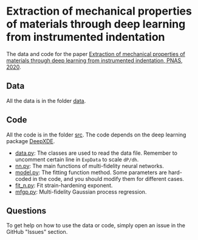 # Extraction of mechanical properties of materials through deep learning from instrumented indentation

The data and code for the paper [Extraction of mechanical properties of materials through deep learning from instrumented indentation, PNAS, 2020](https://www.pnas.org/content/early/2020/03/13/1922210117).

## Data

All the data is in the folder [data](data).

## Code

All the code is in the folder [src](src). The code depends on the deep learning package [DeepXDE](https://github.com/lululxvi/deepxde).

- [data.py](src/data.py): The classes are used to read the data file. Remember to uncomment certain line in `ExpData` to scale `dP/dh`.
- [nn.py](src/nn.py): The main functions of multi-fidelity neural networks.
- [model.py](src/model.py): The fitting function method. Some parameters are hard-coded in the code, and you should modify them for different cases.
- [fit_n.py](src/fit_n.py): Fit strain-hardening exponent.
- [mfgp.py](src/mfgp.py): Multi-fidelity Gaussian process regression.

## Questions

To get help on how to use the data or code, simply open an issue in the GitHub "Issues" section.
